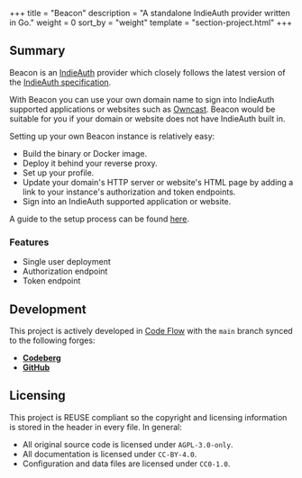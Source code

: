 +++
title = "Beacon"
description = "A standalone IndieAuth provider written in Go."
weight = 0
sort_by = "weight"
template = "section-project.html"
+++

## Summary

Beacon is an [IndieAuth](https://indieauth.net/) provider which closely follows the latest version of the [IndieAuth specification](https://indieauth.spec.indieweb.org/).

With Beacon you can use your own domain name to sign into IndieAuth supported applications or websites such as [Owncast](https://owncast.online/).
Beacon would be suitable for you if your domain or website does not have IndieAuth built in.

Setting up your own Beacon instance is relatively easy:

- Build the binary or Docker image.
- Deploy it behind your reverse proxy.
- Set up your profile.
- Update your domain's HTTP server or website's HTML page by adding a link to your instance's authorization and token endpoints.
- Sign into an IndieAuth supported application or website.

A guide to the setup process can be found [here](@/projects/beacon/01_setup_guide.md).

### Features

- Single user deployment
- Authorization endpoint
- Token endpoint

## Development

This project is actively developed in [Code Flow](https://codeflow.dananglin.me.uk/apollo/beacon) with the
`main` branch synced to the following forges:

- [**Codeberg**](https://codeberg.org/dananglin/beacon)
- [**GitHub**](https://github.com/dananglin/beacon)

## Licensing

This project is REUSE compliant so the copyright and licensing information is stored in the header in every file. In general:

- All original source code is licensed under `AGPL-3.0-only`.
- All documentation is licensed under `CC-BY-4.0`.
- Configuration and data files are licensed under `CC0-1.0`.
